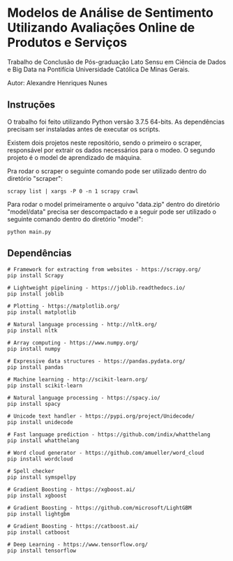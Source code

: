 # Modelos de Análise de Sentimento Utilizando Avaliações Online de Produtos e Serviços

Trabalho de Conclusão de Pós-graduação Lato Sensu em Ciência de Dados e Big Data na Pontifícia Universidade Católica De Minas Gerais.

Autor: Alexandre Henriques Nunes

## Instruções

O trabalho foi feito utilizando Python versão 3.7.5 64-bits. As dependências precisam ser instaladas antes de executar os scripts.

Existem dois projetos neste repositório, sendo o primeiro o scraper, responsável por extrair os dados necessários para o modeo. O segundo projeto é o model de aprendizado de máquina.

Pra rodar o scraper o seguinte comando pode ser utilizado dentro do diretório "scraper":

```
scrapy list | xargs -P 0 -n 1 scrapy crawl
```

Para rodar o model primeiramente o arquivo "data.zip" dentro do diretório "model/data" precisa ser descompactado e a seguir pode ser utilizado o seguinte comando dentro do diretório "model":

```
python main.py
```

## Dependências

```
# Framework for extracting from websites - https://scrapy.org/
pip install Scrapy

# Lightweight pipelining - https://joblib.readthedocs.io/
pip install joblib

# Plotting - https://matplotlib.org/
pip install matplotlib

# Natural language processing - http://nltk.org/
pip install nltk

# Array computing - https://www.numpy.org/
pip install numpy

# Expressive data structures - https://pandas.pydata.org/
pip install pandas

# Machine learning - http://scikit-learn.org/
pip install scikit-learn

# Natural language processing - https://spacy.io/
pip install spacy

# Unicode text handler - https://pypi.org/project/Unidecode/
pip install unidecode

# Fast language prediction - https://github.com/indix/whatthelang
pip install whatthelang

# Word cloud generator - https://github.com/amueller/word_cloud
pip install wordcloud

# Spell checker
pip install symspellpy

# Gradient Boosting - https://xgboost.ai/
pip install xgboost

# Gradient Boosting - https://github.com/microsoft/LightGBM
pip install lightgbm

# Gradient Boosting - https://catboost.ai/
pip install catboost

# Deep Learning - https://www.tensorflow.org/
pip install tensorflow
```
